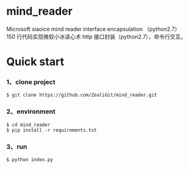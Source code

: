 # mind_reader
Microsoft xiaoice mind reader interface encapsulation （python2.7）<br>
150 行代码实现微软小冰读心术 http 接口封装（python2.7），命令行交互。

# Quick start

### 1、clone project

```
$ git clone https://github.com/ZealiGit/mind_reader.git
```

### 2、environment
```
$ cd mind_reader
$ pip install -r requirements.txt
```

### 3、run

```
$ python index.py
```
